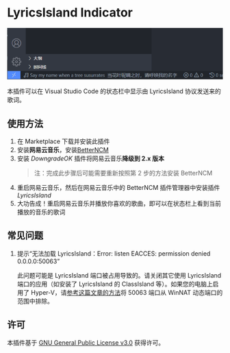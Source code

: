 # LyricsIsland Indicator

![preview](img/preview.png)

本插件可以在 Visual Studio Code 的状态栏中显示由 LyricsIsland 协议发送来的歌词。

## 使用方法

1. 在 Marketplace 下载并安装此插件
2. 安装**网易云音乐**，安装[BetterNCM](https://microblock.cc/betterncm)
3. 安装 _DowngradeOK_ 插件将网易云音乐**降级到 2.x 版本**
    > 注：完成此步骤后可能需要重新按照第 2 步的方法安装 BetterNCM
4. 重启网易云音乐，然后在网易云音乐中的 BetterNCM 插件管理器中安装插件 _LyricsIsland_
5. 大功告成！重启网易云音乐并播放你喜欢的歌曲，即可以在状态栏上看到当前播放的音乐的歌词

## 常见问题

1. 提示“无法加载 LyricsIsland：Error: listen EACCES: permission denied 0.0.0.0:50063”

    此问题可能是 LyricsIsland 端口被占用导致的。请关闭其它使用 LyricsIsland 端口的应用（如安装了 LyricsIsland 的 ClassIsland 等）。如果您的电脑上启用了 Hyper-V，请[参考这篇文章的方法](https://zhuanlan.zhihu.com/p/474392069)将 50063 端口从 WinNAT 动态端口的范围中排除。

## 许可

本插件基于 [GNU General Public License v3.0](./LICENSE.txt) 获得许可。
